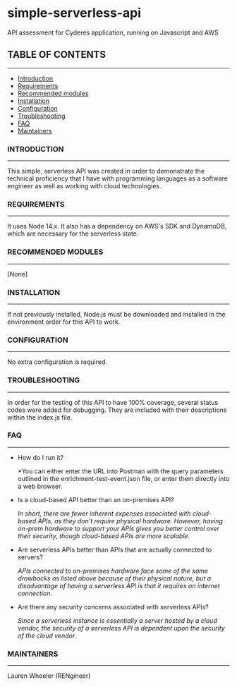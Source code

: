 # simple-serverless-api

API assessment for Cyderes application, running on Javascript and AWS

## TABLE OF CONTENTS
-----------------

 * [Introduction](https://github.com/RENgineer/simple-serverless-api/blob/RENgineer-readme-update1/README.md#introduction)
 * [Requirements](https://github.com/RENgineer/simple-serverless-api/blob/RENgineer-readme-update1/README.md#requirements)
 * [Recommended modules](https://github.com/RENgineer/simple-serverless-api/blob/RENgineer-readme-update1/README.md#recommended-modules)
 * [Installation](https://github.com/RENgineer/simple-serverless-api/blob/RENgineer-readme-update1/README.md#installation)
 * [Configuration](https://github.com/RENgineer/simple-serverless-api/blob/RENgineer-readme-update1/README.md#configuration)
 * [Troubleshooting](https://github.com/RENgineer/simple-serverless-api/blob/RENgineer-readme-update1/README.md#troubleshooting)
 * [FAQ](https://github.com/RENgineer/simple-serverless-api/blob/RENgineer-readme-update1/README.md#faq)
 * [Maintainers](https://github.com/RENgineer/simple-serverless-api/blob/RENgineer-readme-update1/README.md#maintainers)

### INTRODUCTION
------------

This simple, serverless API was created in order to demonstrate the technical proficiency that I have with programming languages as a software engineer as well as working with cloud technologies.

### REQUIREMENTS
------------
It uses Node 14.x. It also has a dependency on AWS's SDK and DynamoDB, which are necessary for the serverless state.

### RECOMMENDED MODULES
-------------------
[None]

### INSTALLATION
------------
If not previously installed, Node.js must be downloaded and installed in the environment order for this API to work. 

### CONFIGURATION
-------------
No extra configuration is required.

### TROUBLESHOOTING
---------------
In order for the testing of this API to have 100% coverage, several status codes were added for debugging. They are included with their descriptions within the index.js file.

### FAQ
---
* How do I run it?
  
  *You can either enter the URL into Postman with the query parameters outlined in the enrichment-test-event.json file, or enter them directly into a web browser.

* Is a cloud-based API better than an on-premises API?
  
  *In short, there are fewer inherent expenses associated with cloud-based APIs, as they don't require physical hardware. However, having on-prem hardware to support your APIs gives you better control over their security, though cloud-based APIs are more scalable.*

* Are serverless APIs better than APIs that are actually connected to servers?
  
  *APIs connected to on-premises hardware face some of the same drawbacks as listed above because of their physical nature, but a disadvantage of having a serverless API is that it requires an internet connection.*

* Are there any security concerns associated with serverless APIs?
  
  *Since a serverless instance is essentially a server hosted by a cloud vendor, the security of a serverless API is dependent upon the security of the cloud vendor.*

### MAINTAINERS
-----------
Lauren Wheeler (RENgineer)
